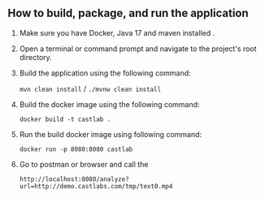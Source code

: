 ## How to build, package, and run the application

1. Make sure you have Docker, Java 17 and maven installed .

2. Open a terminal or command prompt and navigate to the project's root directory.

3. Build the application using the following command:
   
   `mvn clean install` / `./mvnw clean install`
4. Build the docker image using the following command:

   `docker build -t castlab .`
5. Run the build docker image using following command:

   `docker run -p 8080:8080 castlab`
6. Go to postman or browser and call the 
      
   `http://localhost:8080/analyze?url=http://demo.castlabs.com/tmp/text0.mp4`
   